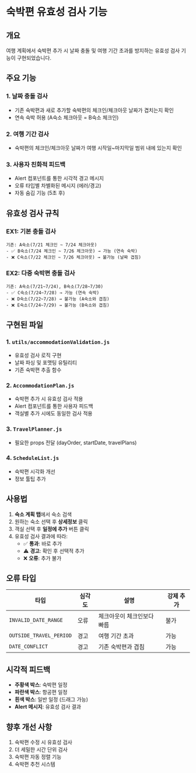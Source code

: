 # 숙박편 유효성 검사 기능

## 개요
여행 계획에서 숙박편 추가 시 날짜 충돌 및 여행 기간 초과를 방지하는 유효성 검사 기능이 구현되었습니다.

## 주요 기능

### 1. 날짜 충돌 검사
- 기존 숙박편과 새로 추가할 숙박편의 체크인/체크아웃 날짜가 겹치는지 확인
- 연속 숙박 허용 (A숙소 체크아웃 = B숙소 체크인)

### 2. 여행 기간 검사
- 숙박편의 체크인/체크아웃 날짜가 여행 시작일~마지막일 범위 내에 있는지 확인

### 3. 사용자 친화적 피드백
- Alert 컴포넌트를 통한 시각적 경고 메시지
- 오류 타입별 차별화된 메시지 (에러/경고)
- 자동 숨김 기능 (5초 후)

## 유효성 검사 규칙

### EX1: 기본 충돌 검사
```
기존: A숙소(7/21 체크인 ~ 7/24 체크아웃)
- ✅ B숙소(7/24 체크인 ~ 7/26 체크아웃) → 가능 (연속 숙박)
- ❌ C숙소(7/22 체크인 ~ 7/26 체크아웃) → 불가능 (날짜 겹침)
```

### EX2: 다중 숙박편 충돌 검사
```
기존: A숙소(7/21~7/24), B숙소(7/28~7/30)
- ✅ C숙소(7/24~7/28) → 가능 (연속 숙박)
- ❌ D숙소(7/22~7/28) → 불가능 (A숙소와 겹침)
- ❌ E숙소(7/24~7/29) → 불가능 (B숙소와 겹침)
```

## 구현된 파일

### 1. `utils/accommodationValidation.js`
- 유효성 검사 로직 구현
- 날짜 파싱 및 포맷팅 유틸리티
- 기존 숙박편 추출 함수

### 2. `AccommodationPlan.js`
- 숙박편 추가 시 유효성 검사 적용
- Alert 컴포넌트를 통한 사용자 피드백
- 객실별 추가 시에도 동일한 검사 적용

### 3. `TravelPlanner.js`
- 필요한 props 전달 (dayOrder, startDate, travelPlans)

### 4. `ScheduleList.js`
- 숙박편 시각화 개선
- 정보 툴팁 추가

## 사용법

1. **숙소 계획 탭**에서 숙소 검색
2. 원하는 숙소 선택 후 **상세정보** 클릭
3. 객실 선택 후 **일정에 추가** 버튼 클릭
4. 유효성 검사 결과에 따라:
   - ✅ **통과**: 바로 추가
   - ⚠️ **경고**: 확인 후 선택적 추가
   - ❌ **오류**: 추가 불가

## 오류 타입

| 타입 | 심각도 | 설명 | 강제 추가 |
|------|--------|------|-----------|
| `INVALID_DATE_RANGE` | 오류 | 체크아웃이 체크인보다 빠름 | 불가 |
| `OUTSIDE_TRAVEL_PERIOD` | 경고 | 여행 기간 초과 | 가능 |
| `DATE_CONFLICT` | 경고 | 기존 숙박편과 겹침 | 가능 |

## 시각적 피드백

- **주황색 박스**: 숙박편 일정
- **파란색 박스**: 항공편 일정
- **흰색 박스**: 일반 일정 (드래그 가능)
- **Alert 메시지**: 유효성 검사 결과

## 향후 개선 사항

1. 숙박편 수정 시 유효성 검사
2. 더 세밀한 시간 단위 검사
3. 숙박편 자동 정렬 기능
4. 숙박편 추천 시스템 